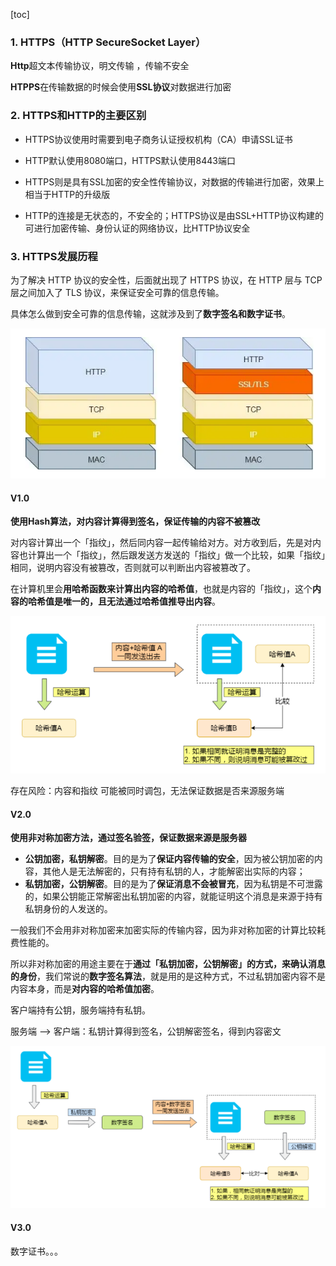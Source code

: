 [toc]

### 1. HTTPS（HTTP SecureSocket Layer）

**Http**超⽂本传输协议，明⽂传输 ，传输不安全

**HTPPS**在传输数据的时候会使用**SSL协议**对数据进⾏加密



### 2. HTTPS和HTTP的主要区别

- HTTPS协议使⽤时需要到电⼦商务认证授权机构（CA）申请SSL证书

- HTTP默认使⽤8080端⼝，HTTPS默认使⽤8443端⼝

- HTTPS则是具有SSL加密的安全性传输协议，对数据的传输进⾏加密，效果上相当于HTTP的升级版

- HTTP的连接是⽆状态的，不安全的；HTTPS协议是由SSL+HTTP协议构建的可进⾏加密传输、身份认证的⽹络协议，⽐HTTP协议安全



### 3. HTTPS发展历程

为了解决 HTTP 协议的安全性，后面就出现了 HTTPS 协议，在 HTTP 层与 TCP 层之间加入了 TLS 协议，来保证安全可靠的信息传输。

具体怎么做到安全可靠的信息传输，这就涉及到了**数字签名和数字证书**。

![image-20210729094127403](images/image-20210729094127403.png)



#### V1.0

**使用Hash算法，对内容计算得到签名，保证传输的内容不被篡改**

对内容计算出一个「指纹」，然后同内容一起传输给对方。对方收到后，先是对内容也计算出一个「指纹」，然后跟发送方发送的「指纹」做一个比较，如果「指纹」相同，说明内容没有被篡改，否则就可以判断出内容被篡改了。

在计算机里会**用哈希函数来计算出内容的哈希值**，也就是内容的「指纹」，这个**内容的哈希值是唯一的，且无法通过哈希值推导出内容**。

![image-20210729093836445](images/image-20210729093836445.png)

存在风险：内容和指纹 可能被同时调包，无法保证数据是否来源服务端

#### V2.0

**使用非对称加密方法，通过签名验签，保证数据来源是服务器**

- **公钥加密，私钥解密**。目的是为了**保证内容传输的安全**，因为被公钥加密的内容，其他人是无法解密的，只有持有私钥的人，才能解密出实际的内容；
- **私钥加密，公钥解密**。目的是为了**保证消息不会被冒充**，因为私钥是不可泄露的，如果公钥能正常解密出私钥加密的内容，就能证明这个消息是来源于持有私钥身份的人发送的。

一般我们不会用非对称加密来加密实际的传输内容，因为非对称加密的计算比较耗费性能的。

所以非对称加密的用途主要在于**通过「私钥加密，公钥解密」的方式，来确认消息的身份**，我们常说的**数字签名算法**，就是用的是这种方式，不过私钥加密内容不是内容本身，而是**对内容的哈希值加密**。

客户端持有公钥，服务端持有私钥。

服务端 —> 客户端：私钥计算得到签名，公钥解密签名，得到内容密文

![image-20210729111607169](images/image-20210729111607169.png)





#### V3.0

数字证书。。。